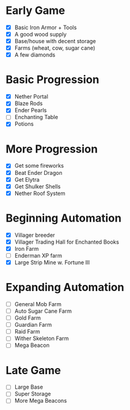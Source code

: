 # Early Game
- [x] Basic Iron Armor + Tools
- [x] A good wood supply
- [x] Base/house with decent storage
- [x] Farms (wheat, cow, sugar cane)
- [x] A few diamonds
# Basic Progression
- [x] Nether Portal
- [x] Blaze Rods
- [x] Ender Pearls
- [ ] Enchanting Table
- [x] Potions
# More Progression
- [x] Get some fireworks
- [x] Beat Ender Dragon
- [x] Get Elytra
- [x] Get Shulker Shells
- [x] Nether Roof System
# Beginning Automation
- [x] Villager breeder
- [x] Villager Trading Hall for Enchanted Books
- [x] Iron Farm
- [ ] Enderman XP farm
- [x] Large Strip Mine w. Fortune III
# Expanding Automation
- [ ] General Mob Farm
- [ ] Auto Sugar Cane Farm
- [ ] Gold Farm
- [ ] Guardian Farm
- [ ] Raid Farm
- [ ] Wither Skeleton Farm
- [ ] Mega Beacon
# Late Game
- [ ] Large Base
- [ ] Super Storage
- [ ] More Mega Beacons